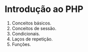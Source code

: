 # Introdução ao PHP

1. Conceitos básicos.
2. Conceitos de sessão.
3. Condicionais.
4. Laços de repetição.
5. Funções.

